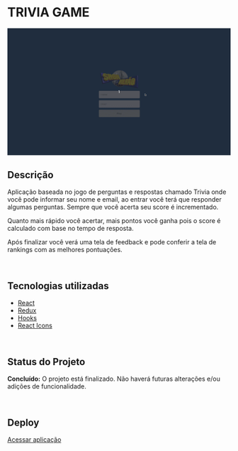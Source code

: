 # TRIVIA GAME
<div align="center">
  
  ![project preview](https://raw.githubusercontent.com/rolwane/trivia-game/main/src/images/preview.gif)
  
</div>

## Descrição

Aplicação baseada no jogo de perguntas e respostas chamado Trivia onde você pode informar seu nome e email, ao entrar você terá que responder algumas perguntas. Sempre que você acerta seu score é incrementado.

Quanto mais rápido você acertar, mais pontos você ganha pois o score é calculado com base no tempo de resposta.

Após finalizar você verá uma tela de feedback e pode conferir a tela de rankings com as melhores pontuações.

<br />

## Tecnologias utilizadas

- [React](https://pt-br.reactjs.org/)
- [Redux](https://redux.js.org/)
- [Hooks](https://pt-br.reactjs.org/docs/hooks-intro.html)
- [React Icons](https://react-icons.github.io/react-icons/)

<br />

## Status do Projeto

**Concluído:** O projeto está finalizado. Não haverá futuras alterações e/ou adições de funcionalidade.

<br />

## Deploy ##
[Acessar aplicação](https://rolwane-recipes-app.vercel.app/)
